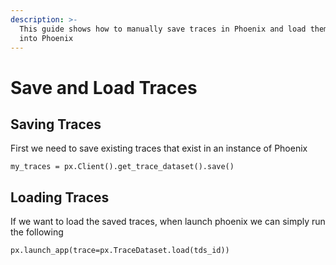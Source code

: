 ```yaml
---
description: >-
  This guide shows how to manually save traces in Phoenix and load them back
  into Phoenix
---
```


# Save and Load Traces

## Saving Traces

First we need to save existing traces that exist in an instance of Phoenix

```
my_traces = px.Client().get_trace_dataset().save()
```

## Loading Traces

If we want to load the saved traces, when launch phoenix we can simply run the following

```
px.launch_app(trace=px.TraceDataset.load(tds_id))
```
